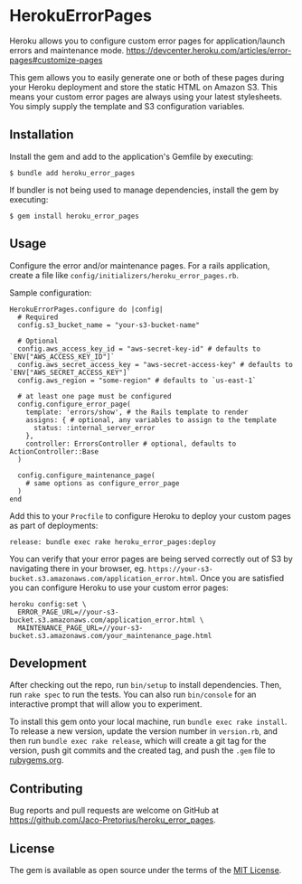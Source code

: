 # HerokuErrorPages

Heroku allows you to configure custom error pages for application/launch errors and maintenance mode. https://devcenter.heroku.com/articles/error-pages#customize-pages

This gem allows you to easily generate one or both of these pages during your Heroku deployment and store the static HTML on Amazon S3. This means your custom error pages are always using your latest stylesheets. You simply supply the template and S3 configuration variables.

## Installation

Install the gem and add to the application's Gemfile by executing:

    $ bundle add heroku_error_pages

If bundler is not being used to manage dependencies, install the gem by executing:

    $ gem install heroku_error_pages

## Usage

Configure the error and/or maintenance pages. For a rails application, create a file like `config/initializers/heroku_error_pages.rb`.

Sample configuration:

```
HerokuErrorPages.configure do |config|
  # Required
  config.s3_bucket_name = "your-s3-bucket-name"

  # Optional
  config.aws_access_key_id = "aws-secret-key-id" # defaults to `ENV["AWS_ACCESS_KEY_ID"]`
  config.aws_secret_access_key = "aws-secret-access-key" # defaults to `ENV["AWS_SECRET_ACCESS_KEY"]`
  config.aws_region = "some-region" # defaults to `us-east-1`

  # at least one page must be configured
  config.configure_error_page(
    template: 'errors/show', # the Rails template to render
    assigns: { # optional, any variables to assign to the template
      status: :internal_server_error
    },
    controller: ErrorsController # optional, defaults to ActionController::Base
  )

  config.configure_maintenance_page(
    # same options as configure_error_page
  )
end
```

Add this to your `Procfile` to configure Heroku to deploy your custom pages as part of deployments:

```
release: bundle exec rake heroku_error_pages:deploy
```

You can verify that your error pages are being served correctly out of S3 by navigating there in your browser, eg. `https://your-s3-bucket.s3.amazonaws.com/application_error.html`. Once you are satisfied you can configure Heroku to use your custom error pages:

```
heroku config:set \
  ERROR_PAGE_URL=//your-s3-bucket.s3.amazonaws.com/application_error.html \
  MAINTENANCE_PAGE_URL=//your-s3-bucket.s3.amazonaws.com/your_maintenance_page.html
```

## Development

After checking out the repo, run `bin/setup` to install dependencies. Then, run `rake spec` to run the tests. You can also run `bin/console` for an interactive prompt that will allow you to experiment.

To install this gem onto your local machine, run `bundle exec rake install`. To release a new version, update the version number in `version.rb`, and then run `bundle exec rake release`, which will create a git tag for the version, push git commits and the created tag, and push the `.gem` file to [rubygems.org](https://rubygems.org).

## Contributing

Bug reports and pull requests are welcome on GitHub at https://github.com/Jaco-Pretorius/heroku_error_pages.

## License

The gem is available as open source under the terms of the [MIT License](https://opensource.org/licenses/MIT).

